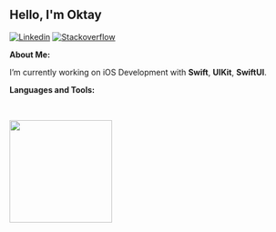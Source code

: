 ## Hello, I'm Oktay

[![Linkedin](https://img.shields.io/badge/-LinkedIn-blue?style=flat&logo=Linkedin&logoColor=white)](https://www.linkedin.com/in/oktaytan/)
[![Stackoverflow](https://img.shields.io/badge/-Stack%20Overflow-red?style=flat&logo=Stackoverflow&logoColor=white)](https://stackoverflow.com/users/16944051/oktaytan)

<!-- Talking about you -->
**About Me:**

I’m currently working on iOS Development with __Swift__, __UIKit__, __SwiftUI__.

**Languages and Tools:**

 <p>
  <img alt="" src="https://img.shields.io/badge/-Swift-red?style=flat&logo=Swift&logoColor=white">
  <img alt="" src="https://img.shields.io/badge/-SwiftUI-red?style=flat&logo=SwiftUI&logoColor=white">
</p>

<p>
  <a href="https://github.com/oktaytan?tab=repositories">
    <img height="180em" src="https://github-readme-stats-eight-theta.vercel.app/api?username=oktaytan&show_icons=true&theme=default&include_all_commits=true&count_private=true"/>
  </a>
</p> 




